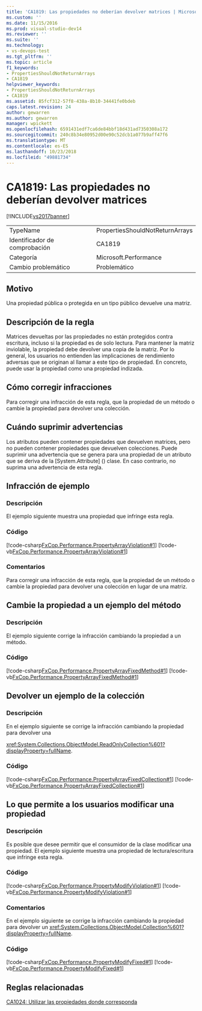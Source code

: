 ```yaml
---
title: 'CA1819: Las propiedades no deberían devolver matrices | Microsoft Docs'
ms.custom: ''
ms.date: 11/15/2016
ms.prod: visual-studio-dev14
ms.reviewer: ''
ms.suite: ''
ms.technology:
- vs-devops-test
ms.tgt_pltfrm: ''
ms.topic: article
f1_keywords:
- PropertiesShouldNotReturnArrays
- CA1819
helpviewer_keywords:
- PropertiesShouldNotReturnArrays
- CA1819
ms.assetid: 85fcf312-57f8-438a-8b10-34441fe0bdeb
caps.latest.revision: 24
author: gewarren
ms.author: gewarren
manager: wpickett
ms.openlocfilehash: 6591431edf7ca6de84bbf18d431ad7350308a172
ms.sourcegitcommit: 240c8b34e80952d00e90c52dcb1a077b9aff47f6
ms.translationtype: MT
ms.contentlocale: es-ES
ms.lasthandoff: 10/23/2018
ms.locfileid: "49881734"
---
```

# <a name="ca1819-properties-should-not-return-arrays"></a>CA1819: Las propiedades no deberían devolver matrices
[!INCLUDE[vs2017banner](../includes/vs2017banner.md)]

|||
|-|-|
|TypeName|PropertiesShouldNotReturnArrays|
|Identificador de comprobación|CA1819|
|Categoría|Microsoft.Performance|
|Cambio problemático|Problemático|

## <a name="cause"></a>Motivo
 Una propiedad pública o protegida en un tipo público devuelve una matriz.

## <a name="rule-description"></a>Descripción de la regla
 Matrices devueltas por las propiedades no están protegidos contra escritura, incluso si la propiedad es de solo lectura. Para mantener la matriz inviolable, la propiedad debe devolver una copia de la matriz. Por lo general, los usuarios no entienden las implicaciones de rendimiento adversas que se originan al llamar a este tipo de propiedad. En concreto, puede usar la propiedad como una propiedad indizada.

## <a name="how-to-fix-violations"></a>Cómo corregir infracciones
 Para corregir una infracción de esta regla, que la propiedad de un método o cambie la propiedad para devolver una colección.

## <a name="when-to-suppress-warnings"></a>Cuándo suprimir advertencias
 Los atributos pueden contener propiedades que devuelven matrices, pero no pueden contener propiedades que devuelven colecciones. Puede suprimir una advertencia que se genera para una propiedad de un atributo que se deriva de la [System.Attribute] (<!-- TODO: review code entity reference <xref:assetId:///System.Attribute?qualifyHint=False&amp;autoUpgrade=True>  -->) clase. En caso contrario, no suprima una advertencia de esta regla.

## <a name="example-violation"></a>Infracción de ejemplo

### <a name="description"></a>Descripción
 El ejemplo siguiente muestra una propiedad que infringe esta regla.

### <a name="code"></a>Código
 [!code-csharp[FxCop.Performance.PropertyArrayViolation#1](../snippets/csharp/VS_Snippets_CodeAnalysis/FxCop.Performance.PropertyArrayViolation/cs/FxCop.Performance.PropertyArrayViolation.cs#1)]
 [!code-vb[FxCop.Performance.PropertyArrayViolation#1](../snippets/visualbasic/VS_Snippets_CodeAnalysis/FxCop.Performance.PropertyArrayViolation/vb/FxCop.Performance.PropertyArrayViolation.vb#1)]

### <a name="comments"></a>Comentarios
 Para corregir una infracción de esta regla, que la propiedad de un método o cambie la propiedad para devolver una colección en lugar de una matriz.

## <a name="change-the-property-to-a-method-example"></a>Cambie la propiedad a un ejemplo del método

### <a name="description"></a>Descripción
 El ejemplo siguiente corrige la infracción cambiando la propiedad a un método.

### <a name="code"></a>Código
 [!code-csharp[FxCop.Performance.PropertyArrayFixedMethod#1](../snippets/csharp/VS_Snippets_CodeAnalysis/FxCop.Performance.PropertyArrayFixedMethod/cs/FxCop.Performance.PropertyArrayFixedMethod.cs#1)]
 [!code-vb[FxCop.Performance.PropertyArrayFixedMethod#1](../snippets/visualbasic/VS_Snippets_CodeAnalysis/FxCop.Performance.PropertyArrayFixedMethod/vb/FxCop.Performance.PropertyArrayFixedMethod.vb#1)]

## <a name="return-a-collection-example"></a>Devolver un ejemplo de la colección

### <a name="description"></a>Descripción
 En el ejemplo siguiente se corrige la infracción cambiando la propiedad para devolver una

 <xref:System.Collections.ObjectModel.ReadOnlyCollection%601?displayProperty=fullName>.

### <a name="code"></a>Código
 [!code-csharp[FxCop.Performance.PropertyArrayFixedCollection#1](../snippets/csharp/VS_Snippets_CodeAnalysis/FxCop.Performance.PropertyArrayFixedCollection/cs/FxCop.Performance.PropertyArrayFixedCollection.cs#1)]
 [!code-vb[FxCop.Performance.PropertyArrayFixedCollection#1](../snippets/visualbasic/VS_Snippets_CodeAnalysis/FxCop.Performance.PropertyArrayFixedCollection/vb/FxCop.Performance.PropertyArrayFixedCollection.vb#1)]

## <a name="allowing-users-to-modify-a-property"></a>Lo que permite a los usuarios modificar una propiedad

### <a name="description"></a>Descripción
 Es posible que desee permitir que el consumidor de la clase modificar una propiedad. El ejemplo siguiente muestra una propiedad de lectura/escritura que infringe esta regla.

### <a name="code"></a>Código
 [!code-csharp[FxCop.Performance.PropertyModifyViolation#1](../snippets/csharp/VS_Snippets_CodeAnalysis/FxCop.Performance.PropertyModifyViolation/cs/FxCop.Performance.PropertyModifyViolation.cs#1)]
 [!code-vb[FxCop.Performance.PropertyModifyViolation#1](../snippets/visualbasic/VS_Snippets_CodeAnalysis/FxCop.Performance.PropertyModifyViolation/vb/FxCop.Performance.PropertyModifyViolation.vb#1)]

### <a name="comments"></a>Comentarios
 En el ejemplo siguiente se corrige la infracción cambiando la propiedad para devolver un <xref:System.Collections.ObjectModel.Collection%601?displayProperty=fullName>.

### <a name="code"></a>Código
 [!code-csharp[FxCop.Performance.PropertyModifyFixed#1](../snippets/csharp/VS_Snippets_CodeAnalysis/FxCop.Performance.PropertyModifyFixed/cs/FxCop.Performance.PropertyModifyFixed.cs#1)]
 [!code-vb[FxCop.Performance.PropertyModifyFixed#1](../snippets/visualbasic/VS_Snippets_CodeAnalysis/FxCop.Performance.PropertyModifyFixed/vb/FxCop.Performance.PropertyModifyFixed.vb#1)]

## <a name="related-rules"></a>Reglas relacionadas
 [CA1024: Utilizar las propiedades donde corresponda](../code-quality/ca1024-use-properties-where-appropriate.md)




